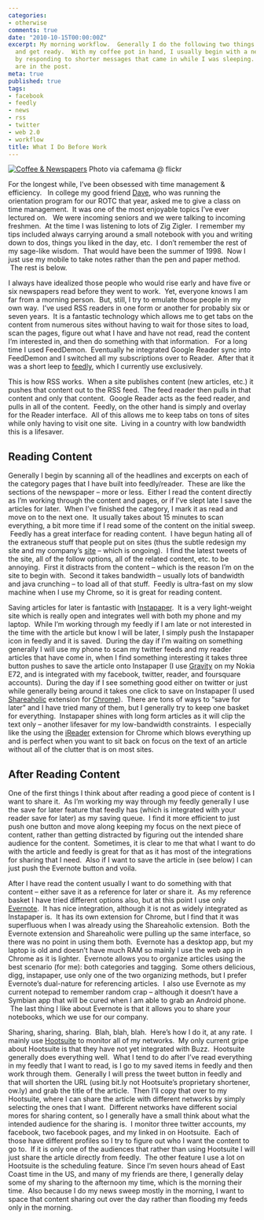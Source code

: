 ```yaml
---
categories:
- otherwise
comments: true
date: "2010-10-15T00:00:00Z"
excerpt: My morning workflow.  Generally I do the following two things before I shower
  and get ready.  With my coffee pot in hand, I usually begin with a news sweep followed
  by responding to shorter messages that came in while I was sleeping.  The specifics
  are in the post.
meta: true
published: true
tags:
- facebook
- feedly
- news
- rss
- twitter
- web 2.0
- workflow
title: What I Do Before Work
---
```


[![Coffee & Newspapers][2]][2]
Photo via cafemama @ flickr

For the longest while, I’ve been obsessed with time management & efficiency.   In college my good friend [Dave][2], who was running the orientation program for our ROTC that year, asked me to give a class on time management.  It was one of the most enjoyable topics I’ve ever lectured on.   We were incoming seniors and we were talking to incoming freshmen.  At the time I was listening to lots of Zig Zigler.  I remember my tips included always carrying around a small notebook with you and writing down to dos, things you liked in the day, etc.  I don’t remember the rest of my sage-like wisdom.  That would have been the summer of 1998.  Now I just use my mobile to take notes rather than the pen and paper method.  The rest is below.

 [2]: http://millensonthemove.blogspot.com/

I always have idealized those people who would rise early and have five or six newspapers read before they went to work.  Yet, everyone knows I am far from a morning person.  But, still, I try to emulate those people in my own way.  I’ve used RSS readers in one form or another for probably six or seven years.  It is a fantastic technology which allows me to get tabs on the content from numerous sites without having to wait for those sites to load, scan the pages, figure out what I have and have not read, read the content I’m interested in, and then do something with that information.   For a long time I used FeedDemon.  Eventually he integrated Google Reader sync into FeedDemon and I switched all my subscriptions over to Reader.  After that it was a short leep to [feedly][3], which I currently use exclusively.

 [3]: http://feedly.com

This is how RSS works.  When a site publishes content (new articles, etc.) it pushes that content out to the RSS feed.  The feed reader then pulls in that content and only that content.  Google Reader acts as the feed reader, and pulls in all of the content.  Feedly, on the other hand is simply and overlay for the Reader interface.  All of this allows me to keep tabs on tons of sites while only having to visit one site.  Living in a country with low bandwidth this is a lifesaver.

## Reading Content

Generally I begin by scanning all of the headlines and excerpts on each of the category pages that I have built into feedly/reader.  These are like the sections of the newspaper – more or less.  Either I read the content directly as I’m working through the content and pages, or if I’ve slept late I save the articles for later.  When I’ve finished the category, I mark it as read and move on to the next one.  It usually takes about 15 minutes to scan everything, a bit more time if I read some of the content on the initial sweep.  Feedly has a great interface for reading content.  I have begun hating all of the extraneous stuff that people put on sites (thus the subtle redesign my site and my company’s [site][4] – which is ongoing).  I find the latest tweets of the site, all of the follow options, all of the related content, etc. to be annoying.  First it distracts from the content – which is the reason I’m on the site to begin with.  Second it takes bandwidth – usually lots of bandwidth and java crunching – to load all of that stuff.  Feedly is ultra-fast on my slow machine when I use my Chrome, so it is great for reading content.

 [4]: http://watershedlegal.com

Saving articles for later is fantastic with [Instapaper][5].  It is a very light-weight site which is really open and integrates well with both my phone and my laptop.  While I’m working through my feedly if I am late or not interested in the time with the article but know I will be later, I simply push the Instapaper icon in feedly and it is saved.  During the day if I’m waiting on something generally I will use my phone to scan my twitter feeds and my reader articles that have come in, when I find something interesting it takes three button pushes to save the article onto Instapaper (I use [Gravity][6] on my Nokia E72, and is integrated with my facebook, twitter, reader, and foursquare accounts).  During the day if I see something good either on twitter or just while generally being around it takes one click to save on Instapaper (I used [Shareaholic][7] extension for [Chrome][8]).  There are tons of ways to “save for later” and I have tried many of them, but I generally try to keep one basket for everything.  Instapaper shines with long form articles as it will clip the text only – another lifesaver for my low-bandwidth constraints.  I especially like the using the [iReader][9] extension for Chrome which blows everything up and is perfect when you want to sit back on focus on the text of an article without all of the clutter that is on most sites.

 [5]: http://instapaper.com
 [6]: http://mobileways.de/gravity
 [7]: https://chrome.google.com/extensions/detail/kbmipnjdeifmobkhgogdnomkihhgojep
 [8]: http://chrome.google.com
 [9]: https://chrome.google.com/extensions/detail/ppelffpjgkifjfgnbaaldcehkpajlmbc

## After Reading Content

One of the first things I think about after reading a good piece of content is I want to share it.  As I’m working my way through my feedly generally I use the save for later feature that feedly has (which is integrated with your reader save for later) as my saving queue.  I find it more efficient to just push one button and move along keeping my focus on the next piece of content, rather than getting distracted by figuring out the intended share audience for the content.  Sometimes, it is clear to me that what I want to do with the article and feedly is great for that as it has most of the integrations for sharing that I need.  Also if I want to save the article in (see below) I can just push the Evernote button and voila.

After I have read the content usually I want to do something with that content – either save it as a reference for later or share it.  As my reference basket I have tried different options also, but at this point I use only [Evernote][10].  It has nice integration, although it is not as widely integrated as Instapaper is.  It has its own extension for Chrome, but I find that it was superfluous when I was already using the Shareaholic extension.  Both the Evernote extension and Shareaholic were pulling up the same interface, so there was no point in using them both.  Evernote has a desktop app, but my laptop is old and doesn’t have much RAM so mainly I use the web app in Chrome as it is lighter.  Evernote allows you to organize articles using the best scenario (for me): both categories and tagging.  Some others delicious, digg, instapaper, use only one of the two organizing methods, but I prefer Evernote’s dual-nature for referencing articles.  I also use Evernote as my current notepad to remember random crap – although it doesn’t have a Symbian app that will be cured when I am able to grab an Android phone.  The last thing I like about Evernote is that it allows you to share your notebooks, which we use for our company.

 [10]: http://evernote.com

Sharing, sharing, sharing.  Blah, blah, blah.  Here’s how I do it, at any rate.  I mainly use [Hootsuite][11] to monitor all of my networks.  My only current gripe about Hootsuite is that they have not yet integrated with Buzz.  Hootsuite generally does everything well.  What I tend to do after I’ve read everything in my feedly that I want to read, is I go to my saved items in feedly and then work through them.  Generally I will press the tweet button in feedly and that will shorten the URL (using bit.ly not Hootsuite’s proprietary shortener, ow.ly) and grab the title of the article.  Then I’ll copy that over to my Hootsuite, where I can share the article with different networks by simply selecting the ones that I want.  Different networks have different social mores for sharing content, so I generally have a small think about what the intended audience for the sharing is.  I monitor three twitter accounts, my facebook, two facebook pages, and my linked in on Hootsuite.  Each of those have different profiles so I try to figure out who I want the content to go to.  If it is only one of the audiences that rather than using Hootsuite I will just share the article directly from feedly.  The other feature I use a lot on Hootsuite is the scheduling feature.  Since I’m seven hours ahead of East Coast time in the US, and many of my friends are there, I generally delay some of my sharing to the afternoon my time, which is the morning their time.  Also because I do my news sweep mostly in the morning, I want to space that content sharing out over the day rather than flooding my feeds only in the morning.

 [11]: http://hootsuite.com